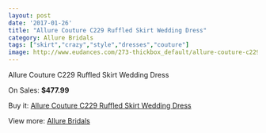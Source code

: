 ```yaml
---
layout: post
date: '2017-01-26'
title: "Allure Couture C229 Ruffled Skirt Wedding Dress"
category: Allure Bridals
tags: ["skirt","crazy","style","dresses","couture"]
image: http://www.eudances.com/273-thickbox_default/allure-couture-c229-ruffled-skirt-wedding-dress.jpg
---
```

Allure Couture C229 Ruffled Skirt Wedding Dress

On Sales: **$477.99**
<a href="https://www.eudances.com/en/allure-bridals/84-allure-couture-c229-ruffled-skirt-wedding-dress.html"><amp-img layout="responsive" width="600" height="600" src="//www.eudances.com/273-thickbox_default/allure-couture-c229-ruffled-skirt-wedding-dress.jpg" alt="Allure Couture C229 Ruffled Skirt Wedding Dress 0" /></a>
<a href="https://www.eudances.com/en/allure-bridals/84-allure-couture-c229-ruffled-skirt-wedding-dress.html"><amp-img layout="responsive" width="600" height="600" src="//www.eudances.com/277-thickbox_default/allure-couture-c229-ruffled-skirt-wedding-dress.jpg" alt="Allure Couture C229 Ruffled Skirt Wedding Dress 1" /></a>
<a href="https://www.eudances.com/en/allure-bridals/84-allure-couture-c229-ruffled-skirt-wedding-dress.html"><amp-img layout="responsive" width="600" height="600" src="//www.eudances.com/276-thickbox_default/allure-couture-c229-ruffled-skirt-wedding-dress.jpg" alt="Allure Couture C229 Ruffled Skirt Wedding Dress 2" /></a>
<a href="https://www.eudances.com/en/allure-bridals/84-allure-couture-c229-ruffled-skirt-wedding-dress.html"><amp-img layout="responsive" width="600" height="600" src="//www.eudances.com/275-thickbox_default/allure-couture-c229-ruffled-skirt-wedding-dress.jpg" alt="Allure Couture C229 Ruffled Skirt Wedding Dress 3" /></a>
<a href="https://www.eudances.com/en/allure-bridals/84-allure-couture-c229-ruffled-skirt-wedding-dress.html"><amp-img layout="responsive" width="600" height="600" src="//www.eudances.com/274-thickbox_default/allure-couture-c229-ruffled-skirt-wedding-dress.jpg" alt="Allure Couture C229 Ruffled Skirt Wedding Dress 4" /></a>

Buy it: [Allure Couture C229 Ruffled Skirt Wedding Dress](https://www.eudances.com/en/allure-bridals/84-allure-couture-c229-ruffled-skirt-wedding-dress.html "Allure Couture C229 Ruffled Skirt Wedding Dress")

View more: [Allure Bridals](https://www.eudances.com/en/2-allure-bridals "Allure Bridals")